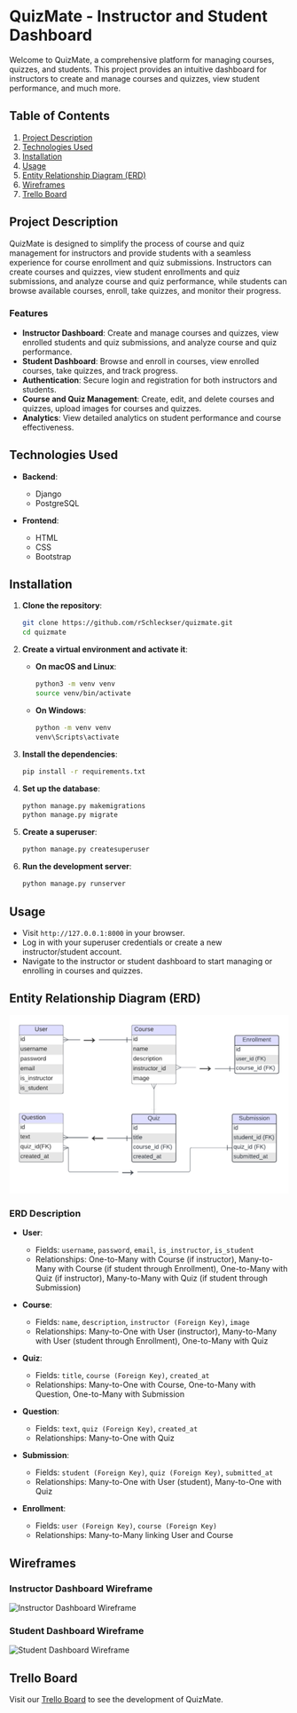 # QuizMate - Instructor and Student Dashboard

Welcome to QuizMate, a comprehensive platform for managing courses, quizzes, and students. This project provides an intuitive dashboard for instructors to create and manage courses and quizzes, view student performance, and much more.

## Table of Contents
1. [Project Description](#project-description)
2. [Technologies Used](#technologies-used)
3. [Installation](#installation)
4. [Usage](#usage)
5. [Entity Relationship Diagram (ERD)](#entity-relationship-diagram-erd)
6. [Wireframes](#wireframes)
7. [Trello Board](#trello-board)

## Project Description

QuizMate is designed to simplify the process of course and quiz management for instructors and provide students with a seamless experience for course enrollment and quiz submissions. Instructors can create courses and quizzes, view student enrollments and quiz submissions, and analyze course and quiz performance, while students can browse available courses, enroll, take quizzes, and monitor their progress.

### Features

- **Instructor Dashboard**: Create and manage courses and quizzes, view enrolled students and quiz submissions, and analyze course and quiz performance.
- **Student Dashboard**: Browse and enroll in courses, view enrolled courses, take quizzes, and track progress.
- **Authentication**: Secure login and registration for both instructors and students.
- **Course and Quiz Management**: Create, edit, and delete courses and quizzes, upload images for courses and quizzes.
- **Analytics**: View detailed analytics on student performance and course effectiveness.

## Technologies Used

- **Backend**:
  - Django
  - PostgreSQL

- **Frontend**:
  - HTML
  - CSS
  - Bootstrap

## Installation

1. **Clone the repository**:
    ```bash
    git clone https://github.com/rSchleckser/quizmate.git
    cd quizmate
    ```

2. **Create a virtual environment and activate it**:
    - **On macOS and Linux**:
        ```bash
        python3 -m venv venv
        source venv/bin/activate
        ```
    - **On Windows**:
        ```bash
        python -m venv venv
        venv\Scripts\activate
        ```

3. **Install the dependencies**:
    ```bash
    pip install -r requirements.txt
    ```

4. **Set up the database**:
    ```bash
    python manage.py makemigrations
    python manage.py migrate
    ```

5. **Create a superuser**:
    ```bash
    python manage.py createsuperuser
    ```

6. **Run the development server**:
    ```bash
    python manage.py runserver
    ```

## Usage

- Visit `http://127.0.0.1:8000` in your browser.
- Log in with your superuser credentials or create a new instructor/student account.
- Navigate to the instructor or student dashboard to start managing or enrolling in courses and quizzes.

## Entity Relationship Diagram (ERD)

![ERD](/course_images/ERD.png)

### ERD Description

- **User**:
  - Fields: `username`, `password`, `email`, `is_instructor`, `is_student`
  - Relationships: One-to-Many with Course (if instructor), Many-to-Many with Course (if student through Enrollment), One-to-Many with Quiz (if instructor), Many-to-Many with Quiz (if student through Submission)

- **Course**:
  - Fields: `name`, `description`, `instructor (Foreign Key)`, `image`
  - Relationships: Many-to-One with User (instructor), Many-to-Many with User (student through Enrollment), One-to-Many with Quiz

- **Quiz**:
  - Fields: `title`, `course (Foreign Key)`, `created_at`
  - Relationships: Many-to-One with Course, One-to-Many with Question, One-to-Many with Submission

- **Question**:
  - Fields: `text`, `quiz (Foreign Key)`, `created_at`
  - Relationships: Many-to-One with Quiz

- **Submission**:
  - Fields: `student (Foreign Key)`, `quiz (Foreign Key)`, `submitted_at`
  - Relationships: Many-to-One with User (student), Many-to-One with Quiz

- **Enrollment**:
  - Fields: `user (Foreign Key)`, `course (Foreign Key)`
  - Relationships: Many-to-Many linking User and Course

## Wireframes

### Instructor Dashboard Wireframe

![Instructor Dashboard Wireframe](/course_images/instructor_wireframe.png)

### Student Dashboard Wireframe

![Student Dashboard Wireframe](/course_images/student_wireframe.png)

## Trello Board

Visit our [Trello Board](https://trello.com/invite/b/66b2ee72447f4f92f48b2e02/ATTI9eedb0b653f106bf7ad903831173cfcbF986AB3B/quizmate-development) to see the development of QuizMate.
